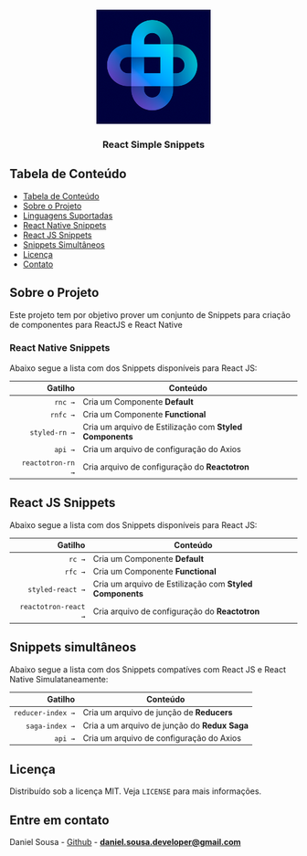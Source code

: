 <br />
<p align="center">
 <a href="https://instagram.com/danielsousadev">
    <img src="assets/simple.png" alt="Simple Snippets" width="200px">
  </a>
        <h3 align="center">React Simple Snippets</h3>
</p>

## Tabela de Conteúdo

- [Tabela de Conteúdo](#tabela-de-conte%C3%BAdo)
- [Sobre o Projeto](#sobre-o-projeto)
- [Linguagens Suportadas](#linguagens-suportadas)
- [React Native Snippets](#react-native-snippets)
- [React JS Snippets](#react-js-snippets)
- [Snippets Simultâneos](#snippets-simultaneos)
- [Licença](#licen%C3%A7a)
- [Contato](#contato)

## Sobre o Projeto

Este projeto tem por objetivo prover um conjunto de Snippets para criação de componentes para ReactJS e React Native

### React Native Snippets 

Abaixo segue a lista com dos Snippets disponíveis para React JS:

|                 Gatilho | Conteúdo                                                                      |
| ----------------------: | ----------------------------------------------------------------------------- |
|                 `rnc →` | Cria um Componente **Default**                                                |
|                `rnfc →` | Cria um Componente **Functional**                                             |
|           `styled-rn →` | Cria um arquivo de Estilização com **Styled Components**                      |
|                 `api →` | Cria um arquivo de configuração do Axios                                      |
|       `reactotron-rn →` | Cria arquivo de configuração do **Reactotron**                                |


## React JS Snippets


Abaixo segue a lista com dos Snippets disponíveis para React JS:

|                 Gatilho    | Conteúdo                                                                      |
| ----------------------:    | ----------------------------------------------------------------------------- |
|                 `rc →`     | Cria um Componente **Default**                                                |
|                `rfc →`     | Cria um Componente **Functional**                                             |
|           `styled-react →` | Cria um arquivo de Estilização com **Styled Components**                      |
|       `reactotron-react →` | Cria arquivo de configuração do **Reactotron**                                |

## Snippets simultâneos
Abaixo segue a lista com dos Snippets compatíves com React JS e React Native Simulataneamente:

|                 Gatilho    | Conteúdo                                                                      |
| ----------------------:    | ----------------------------------------------------------------------------- |
|         `reducer-index →`  | Cria um arquivo de junção de **Reducers**                                     |
|            `saga-index →`  | Cria a  um arquivo de junção do **Redux Saga**                                |
|                 `api →`    | Cria um arquivo de configuração do Axios                                      |

## Licença

Distribuído sob a licença MIT. Veja `LICENSE` para mais informações.

## Entre em contato

Daniel Sousa - [Github](https://github.com/danielsousast) - **daniel.sousa.developer@gmail.com**